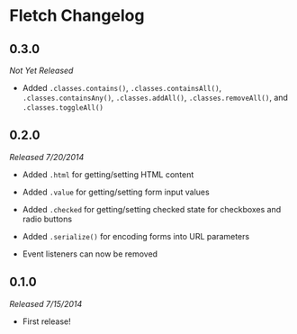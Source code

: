 # Fletch Changelog

## 0.3.0
_Not Yet Released_

 * Added `.classes.contains()`, `.classes.containsAll()`,
   `.classes.containsAny()`, `.classes.addAll()`, `.classes.removeAll()`, and
   `.classes.toggleAll()`

## 0.2.0
_Released 7/20/2014_

 * Added `.html` for getting/setting HTML content
 
 * Added `.value` for getting/setting form input values
 
 * Added `.checked` for getting/setting checked state for checkboxes and radio
   buttons
 
 * Added `.serialize()` for encoding forms into URL parameters
 
 * Event listeners can now be removed

## 0.1.0
_Released 7/15/2014_

 * First release!